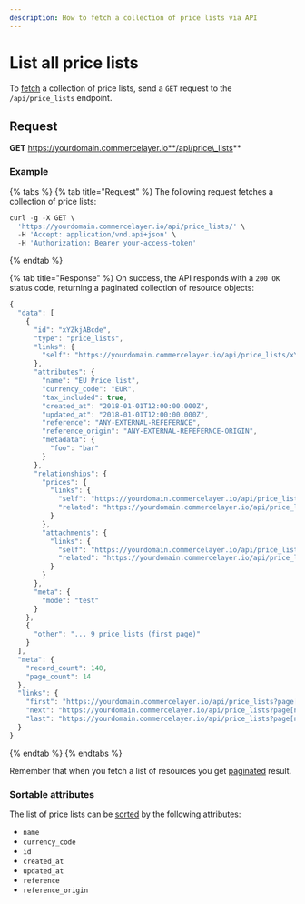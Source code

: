 ```yaml
---
description: How to fetch a collection of price lists via API
---
```


# List all price lists

To [fetch](https://docs.commercelayer.io/developers/fetching-resources) a collection of price lists, send a `GET` request to the `/api/price_lists` endpoint.

## Request

**GET** https://yourdomain.commercelayer.io**/api/price\_lists**

### **Example**

{% tabs %}
{% tab title="Request" %}
The following request fetches a collection of price lists:

```javascript
curl -g -X GET \
  'https://yourdomain.commercelayer.io/api/price_lists/' \
  -H 'Accept: application/vnd.api+json' \
  -H 'Authorization: Bearer your-access-token'
```
{% endtab %}

{% tab title="Response" %}
On success, the API responds with a `200 OK` status code, returning a paginated collection of resource objects:

```javascript
{
  "data": [
    {
      "id": "xYZkjABcde",
      "type": "price_lists",
      "links": {
        "self": "https://yourdomain.commercelayer.io/api/price_lists/xYZkjABcde"
      },
      "attributes": {
        "name": "EU Price list",
        "currency_code": "EUR",
        "tax_included": true,
        "created_at": "2018-01-01T12:00:00.000Z",
        "updated_at": "2018-01-01T12:00:00.000Z",
        "reference": "ANY-EXTERNAL-REFEFERNCE",
        "reference_origin": "ANY-EXTERNAL-REFEFERNCE-ORIGIN",
        "metadata": {
          "foo": "bar"
        }
      },
      "relationships": {
        "prices": {
          "links": {
            "self": "https://yourdomain.commercelayer.io/api/price_lists/xYZkjABcde/relationships/prices",
            "related": "https://yourdomain.commercelayer.io/api/price_lists/xYZkjABcde/prices"
          }
        },
        "attachments": {
          "links": {
            "self": "https://yourdomain.commercelayer.io/api/price_lists/xYZkjABcde/relationships/attachments",
            "related": "https://yourdomain.commercelayer.io/api/price_lists/xYZkjABcde/attachments"
          }
        }
      },
      "meta": {
        "mode": "test"
      }
    },
    {
      "other": "... 9 price_lists (first page)"
    }
  ],
  "meta": {
    "record_count": 140,
    "page_count": 14
  },
  "links": {
    "first": "https://yourdomain.commercelayer.io/api/price_lists?page[number]=1&page[size]=10",
    "next": "https://yourdomain.commercelayer.io/api/price_lists?page[number]=2&page[size]=10",
    "last": "https://yourdomain.commercelayer.io/api/price_lists?page[number]=14&page[size]=10"
  }
}
```
{% endtab %}
{% endtabs %}

Remember that when you fetch a list of resources you get [paginated](https://docs.commercelayer.io/developers/pagination) result.

### Sortable attributes

The list of price lists can be [sorted](https://docs.commercelayer.io/developers/sorting-results) by the following attributes:

* `name`
* `currency_code`
* `id`
* `created_at`
* `updated_at`
* `reference`
* `reference_origin`
